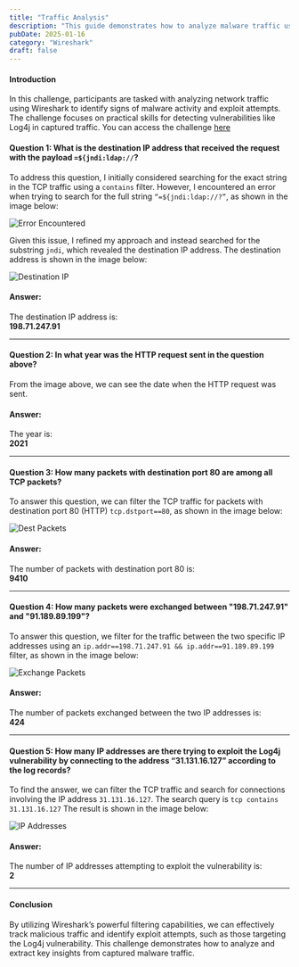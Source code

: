 ```yaml
---
title: "Traffic Analysis"
description: "This guide demonstrates how to analyze malware traffic using Wireshark,focusing on identifying exploitation attempts and understanding TCP traffic patterns"
pubDate: 2025-01-16
category: "Wireshark"
draft: false
---
```

#### Introduction
In this challenge, participants are tasked with analyzing network traffic using Wireshark to identify signs of malware activity and exploit attempts. The challenge focuses on practical skills for detecting vulnerabilities like Log4j in captured traffic. You can access the challenge [here](https://app.letsdefend.io/training/lesson_detail/installing-the-wireshark)

#### **Question 1: What is the destination IP address that received the request with the payload `=${jndi:ldap://`?**

To address this question, I initially considered searching for the exact string in the TCP traffic using a `contains` filter. However, I encountered an error when trying to search for the full string `“=${jndi:ldap://?”`, as shown in the image below:

![Error Encountered](/letsdefend/malware/error.webp)

Given this issue, I refined my approach and instead searched for the substring `jndi`, which revealed the destination IP address. The destination address is shown in the image below:

![Destination IP](/letsdefend/malware/q1-2.webp)

#### **Answer:**
The destination IP address is:  
**198.71.247.91**

---

#### **Question 2: In what year was the HTTP request sent in the question above?**

From the image above, we can see the date when the HTTP request was sent.

#### **Answer:**
The year is:  
**2021**

---

#### **Question 3: How many packets with destination port 80 are among all TCP packets?**

To answer this question, we can filter the TCP traffic for packets with destination port 80 (HTTP) `tcp.dstport==80`, as shown in the image below:

![Dest Packets](/letsdefend/malware/q3.webp)

#### **Answer:**
The number of packets with destination port 80 is:  
**9410**

---

#### **Question 4: How many packets were exchanged between "198.71.247.91" and "91.189.89.199"?**

To answer this question, we filter for the traffic between the two specific IP addresses using an `ip.addr==198.71.247.91 && ip.addr==91.189.89.199` filter, as shown in the image below:

![Exchange Packets](/letsdefend/malware/q4.webp)

#### **Answer:**
The number of packets exchanged between the two IP addresses is:  
**424**

---

#### **Question 5: How many IP addresses are there trying to exploit the Log4j vulnerability by connecting to the address “31.131.16.127” according to the log records?**

To find the answer, we can filter the TCP traffic and search for connections involving the IP address `31.131.16.127`. The search query is `tcp contains 31.131.16.127` The result is shown in the image below:

![IP Addresses](/letsdefend/malware/q5-t2-best.webp)

#### **Answer:**
The number of IP addresses attempting to exploit the vulnerability is:  
**2**

---

#### **Conclusion**

By utilizing Wireshark’s powerful filtering capabilities, we can effectively track malicious traffic and identify exploit attempts, such as those targeting the Log4j vulnerability. This challenge demonstrates how to analyze and extract key insights from captured malware traffic.

